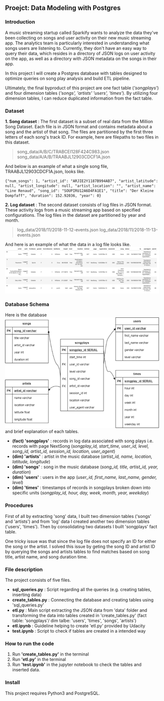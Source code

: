 ## Proejct: Data Modeling with Postgres

### Introduction
A music streaming startup called Sparkify wants to analyze the data they've been collecting on songs and user activity on their new music streaming app. The analytics team is particularly interested in understanding what songs users are listening to. Currently, they don't have an easy way to query their data, which resides in a directory of JSON logs on user activity on the app, as well as a directory with JSON metadata on the songs in their app. 

In this project I will create a Postgres database with tables designed to optimize queries on song play analysis and build ETL pipeline.

Ultimately, the final byproduct of this project are one fact table (*'songplays'*) and four dimension tables (*'songs', 'artists' 'users', 'times'*). By utilizing four dimension tables, I can reduce duplicated information from the fact table. 

### Dataset
**1. Song dataset**
: The first dataset is a subset of real data from the Million Song Dataset. Each file is in JSON format and contains metadata about a song and the artist of that song. The files are partitioned by the first three letters of each song's track ID. For example, here are filepaths to two files in this dataset.

> song_data/A/B/C/TRABCEI128F424C983.json
> song_data/A/A/B/TRAABJL12903CDCF1A.json


And below is an example of what a single song file, TRAABJL12903CDCF1A.json, looks like.


    {"num_songs": 1, "artist_id": "ARJIE2Y1187B994AB7", "artist_latitude": null, "artist_longitude": null, "artist_location": "", "artist_name": "Line Renaud", "song_id": "SOUPIRU12A6D4FA1E1", "title": "Der Kleine Dompfaff", "duration": 152.92036, "year": 0}
    
    
    
**2. Log dataset**
: The second dataset consists of log files in JSON format. These activity logs from a music streaming app based on specified configurations. The log files in the dataset are partitioned by year and month.
> log_data/2018/11/2018-11-12-events.json
> log_data/2018/11/2018-11-13-events.json

And here is an example of what the data in a log file looks like.
![log-data](log-data.png)

### Database Schema
Here is the database ![schema diagram](schema_diagram.png) and brief explanation of each tables.
- **(fact) 'songplays'** : records in log data associated with song plays i.e. records with page NextSong (*songplay_id, start_time, user_id, level, song_id, artist_id, session_id, location, user_agent*)
- **(dim) 'artists'** : artist in the music database (*artist_id, name, location, latitude, longitude*)
- **(dim) 'songs'** : song in the music database (*song_id, title, artist_id, year, duration*)
- **(dim) 'users'** : users in the app (*user_id, first_name, last_name, gender, level*)
- **(dim) 'times'** : timestamps of records in songplays broken down into specific units (*songplay_id, hour, day, week, month, year, weekday*)


### Procedures
First of all by extracting 'song' data, I built two dimension tables ('songs' and 'artists') and from 'log' data I created another two dimension tables ('users', 'times'). Then by consolidating two datasets I built 'songplays' fact table. 


One tricky issue was that since the log file does not specify an ID for either the song or the artist. I solved this issue by geting the song ID and artist ID by querying the songs and artists tables to find matches based on song title, artist name, and song duration time.


### File description
The project consists of five files.

- **sql_queries.py** : Script regarding all the queries (e.g. creating tables, inserting data) 
- **create_tables.py** : Connecting the database and creating tables using 'sql_queries.py'
- **etl.py** : Main script extracting the JSON data from 'data' folder and transforming the data into tables created in 'create_tables.py' (fact table: 'songplays'/ dim talbe: 'users', 'times', 'songs', 'artists')  
- **etl.ipynb** : Guideline helping to create 'etl.py' provided by Udacity
- **test.ipynb** : Script to check if tables are created in a intended way

### How to run the code
1. Run **'create_tables.py'** in the terminal
2. Run **'etl.py'** in the terminal
3. Run **'test.ipynb'** in the jupyter notebook to check the tables and inserted data. 

### Install
This project requires Python3 and PostgreSQL.

